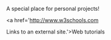 <!DOCTYPE html>

<html>    

  <head>

  <title> Heaven's Website </title>

  </head>

  <body>

  <p> A special place for personal projects! </p>

  <a href='http://www.w3schools.com

Links to an external site.'>Web tutorials</a>

  </body>

</html>
